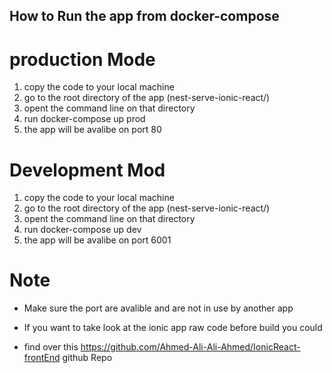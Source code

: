 

## How to Run the app from docker-compose

# production Mode

1) copy the code to your local machine 
2) go to the root directory of the app    (nest-serve-ionic-react/)
3) opent the command line on that directory 
4) run docker-compose up prod
5)  the app will be avalibe on port 80



# Development Mod


1) copy the code to your local machine 
2) go to the root directory of the app    (nest-serve-ionic-react/)
3) opent the command line on that directory 
4) run docker-compose up dev
5)  the app will be avalibe on port 6001



# Note 

* Make sure the port are avalible and are not in use  by another app 

* If you want to take look at the ionic app raw code before build you could 
* find over this https://github.com/Ahmed-Ali-Ali-Ahmed/IonicReact-frontEnd github Repo 



